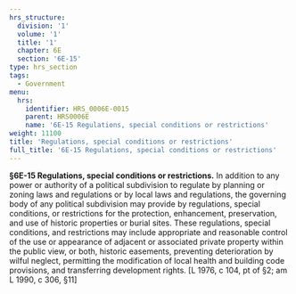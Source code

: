 ```yaml
---
hrs_structure:
  division: '1'
  volume: '1'
  title: '1'
  chapter: 6E
  section: '6E-15'
type: hrs_section
tags:
  - Government
menu:
  hrs:
    identifier: HRS_0006E-0015
    parent: HRS0006E
    name: '6E-15 Regulations, special conditions or restrictions'
weight: 11100
title: 'Regulations, special conditions or restrictions'
full_title: '6E-15 Regulations, special conditions or restrictions'
---
```

**§6E-15 Regulations, special conditions or restrictions.** In addition to any power or authority of a political subdivision to regulate by planning or zoning laws and regulations or by local laws and regulations, the governing body of any political subdivision may provide by regulations, special conditions, or restrictions for the protection, enhancement, preservation, and use of historic properties or burial sites. These regulations, special conditions, and restrictions may include appropriate and reasonable control of the use or appearance of adjacent or associated private property within the public view, or both, historic easements, preventing deterioration by wilful neglect, permitting the modification of local health and building code provisions, and transferring development rights. [L 1976, c 104, pt of §2; am L 1990, c 306, §11]